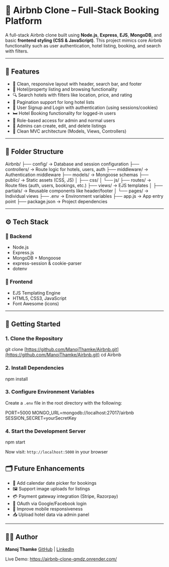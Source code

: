 # 🏡 Airbnb Clone – Full-Stack Booking Platform

A full-stack Airbnb clone built using **Node.js**, **Express**, **EJS**, **MongoDB**, and basic **frontend styling (CSS & JavaScript)**. This project mimics core Airbnb functionality such as user authentication, hotel listing, booking, and search with filters.

---

## 📌 Features

* 🧭 Clean, responsive layout with header, search bar, and footer
* 🏨 Hotel/property listing and browsing functionality
* 🔍 Search hotels with filters like location, price, and rating
* 📑 Pagination support for long hotel lists
* 👤 User Signup and Login with authentication (using sessions/cookies)
* 🛏️ Hotel Booking functionality for logged-in users
* 🔐 Role-based access for admin and normal users
* 📝 Admins can create, edit, and delete listings
* 🧱 Clean MVC architecture (Models, Views, Controllers)

---

## 🧱 Folder Structure

Airbnb/
├── config/             → Database and session configuration
├── controllers/        → Route logic for hotels, users, auth
├── middleware/         → Authentication middleware
├── models/             → Mongoose schemas
├── public/             → Static assets (CSS, JS)
│   ├── css/
│   └── js/
├── routes/             → Route files (auth, users, bookings, etc.)
├── views/              → EJS templates
│   ├── partials/       → Reusable components like header/footer
│   └── pages/          → Individual views
├── .env                → Environment variables
├── app.js              → App entry point
├── package.json        → Project dependencies

---

## ⚙️ Tech Stack

### 🔧 Backend

* Node.js
* Express.js
* MongoDB + Mongoose
* express-session & cookie-parser
* dotenv

### 🎨 Frontend

* EJS Templating Engine
* HTML5, CSS3, JavaScript
* Font Awesome (icons)

---

## 🚀 Getting Started

### 1. Clone the Repository

git clone [https://github.com/ManojThamke/Airbnb.git](https://github.com/ManojThamke/Airbnb.git)
cd Airbnb

### 2. Install Dependencies

npm install

### 3. Configure Environment Variables

Create a `.env` file in the root directory with the following:

PORT=5000
MONGO\_URL=mongodb://localhost:27017/airbnb
SESSION\_SECRET=yourSecretKey

### 4. Start the Development Server

npm start

Now visit: `http://localhost:5000` in your browser


## 🗂️ Future Enhancements

* 📅 Add calendar date picker for bookings
* 🖼️ Support image uploads for listings
* 💳 Payment gateway integration (Stripe, Razorpay)
* 🔐 OAuth via Google/Facebook login
* 📱 Improve mobile responsiveness
* 📤 Upload hotel data via admin panel

---

## 🙋‍♂️ Author

**Manoj Thamke**
[GitHub](https://github.com/ManojThamke) | [LinkedIn](https://www.linkedin.com/in/manojthamke)

Live Demo: https://airbnb-clone-qmdz.onrender.com/
